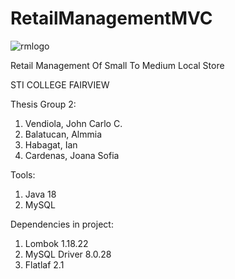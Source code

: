 # RetailManagementMVC
![rmlogo](https://user-images.githubusercontent.com/66005799/161222398-c0085cc3-4d03-410d-a07d-bca45e43aad3.png)

Retail Management Of Small To Medium Local Store

STI COLLEGE FAIRVIEW

Thesis Group 2:
  1. Vendiola, John Carlo C.
  2. Balatucan, Almmia
  3. Habagat, Ian
  4. Cardenas, Joana Sofia

Tools:
  1. Java 18
  2. MySQL

Dependencies in project:
  1. Lombok 1.18.22
  2. MySQL Driver 8.0.28
  3. Flatlaf 2.1


